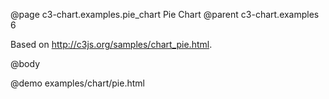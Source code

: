 @page c3-chart.examples.pie_chart Pie Chart
@parent c3-chart.examples 6

Based on http://c3js.org/samples/chart_pie.html.

@body

@demo examples/chart/pie.html